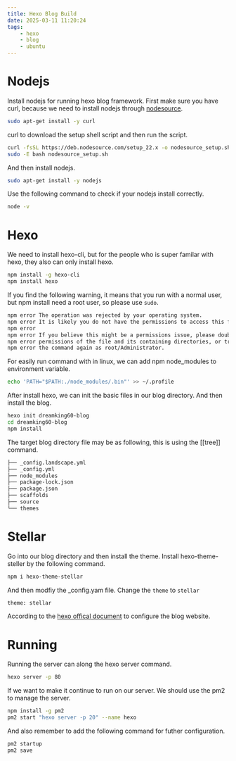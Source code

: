 ```yaml
---
title: Hexo Blog Build
date: 2025-03-11 11:20:24
tags:
    - hexo
    - blog
    - ubuntu
---
```


# Nodejs 
Install nodejs for running hexo blog framework.
First make sure you have curl, because we need to install nodejs through [nodesource](https://github.com/nodesource/distributions?tab=readme-ov-file#ubuntu-versions).
```bash
sudo apt-get install -y curl
```
curl to download the setup shell script and then run the script.
```bash
curl -fsSL https://deb.nodesource.com/setup_22.x -o nodesource_setup.sh
sudo -E bash nodesource_setup.sh
```
And then install nodejs.
```bash
sudo apt-get install -y nodejs
```
Use the following command to check if your nodejs install correctly.
```bash
node -v
```
# Hexo 
We need to install hexo-cli, but for the people who is super familar with hexo, they also can only install hexo.
```bash
npm install -g hexo-cli
npm install hexo
```
If you find the following warning, it means that you run with a normal user, but npm install need a root user, so please use `sudo`.
```bash
npm error The operation was rejected by your operating system.
npm error It is likely you do not have the permissions to access this file as the current user
npm error
npm error If you believe this might be a permissions issue, please double-check the
npm error permissions of the file and its containing directories, or try running
npm error the command again as root/Administrator.
```
For easily run command with in linux, we can add npm node_modules to environment variable.
```bash
echo 'PATH="$PATH:./node_modules/.bin"' >> ~/.profile
```
After install hexo, we can init the basic files in our blog directory. And then install the blog.
```bash
hexo init dreamking60-blog
cd dreamking60-blog
npm install
```
The target blog directory file may be as following, this is using the [[tree]] command.
```bash
├── _config.landscape.yml
├── _config.yml
├── node_modules
├── package-lock.json
├── package.json
├── scaffolds
├── source
└── themes
```

# Stellar
Go into our blog directory and then install the theme.
Install hexo-theme-steller by the following command.
```bash
npm i hexo-theme-stellar
```
And then modfiy the \_config.yam file. Change the `theme` to `stellar`
```bash
theme: stellar
```

According to the [hexo offical document](https://hexo.io/zh-cn/docs/configuration) to configure the blog website.

# Running
Running the server can along the hexo server command.
```bash
hexo server -p 80
```
If we want to make it continue to run on our server. We should use the pm2 to manage the server.
```bash
npm install -g pm2
pm2 start "hexo server -p 20" --name hexo
```
And also remember to add the following command for futher configuration.
```bash
pm2 startup
pm2 save
```
